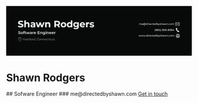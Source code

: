 <img src="namecard.png" />
<h1>Shawn Rodgers</h1>
## Sofware Engineer
### me@directedbyshawn.com
<a href="www.directedbyshawn.com/contact">Get in touch</a>
